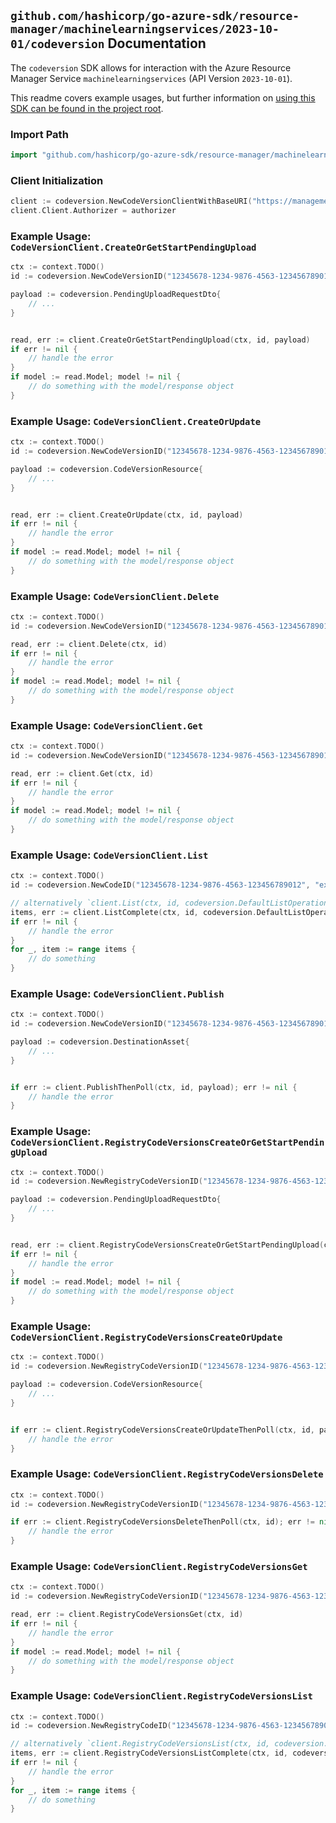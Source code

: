 
## `github.com/hashicorp/go-azure-sdk/resource-manager/machinelearningservices/2023-10-01/codeversion` Documentation

The `codeversion` SDK allows for interaction with the Azure Resource Manager Service `machinelearningservices` (API Version `2023-10-01`).

This readme covers example usages, but further information on [using this SDK can be found in the project root](https://github.com/hashicorp/go-azure-sdk/tree/main/docs).

### Import Path

```go
import "github.com/hashicorp/go-azure-sdk/resource-manager/machinelearningservices/2023-10-01/codeversion"
```


### Client Initialization

```go
client := codeversion.NewCodeVersionClientWithBaseURI("https://management.azure.com")
client.Client.Authorizer = authorizer
```


### Example Usage: `CodeVersionClient.CreateOrGetStartPendingUpload`

```go
ctx := context.TODO()
id := codeversion.NewCodeVersionID("12345678-1234-9876-4563-123456789012", "example-resource-group", "workspaceValue", "codeValue", "versionValue")

payload := codeversion.PendingUploadRequestDto{
	// ...
}


read, err := client.CreateOrGetStartPendingUpload(ctx, id, payload)
if err != nil {
	// handle the error
}
if model := read.Model; model != nil {
	// do something with the model/response object
}
```


### Example Usage: `CodeVersionClient.CreateOrUpdate`

```go
ctx := context.TODO()
id := codeversion.NewCodeVersionID("12345678-1234-9876-4563-123456789012", "example-resource-group", "workspaceValue", "codeValue", "versionValue")

payload := codeversion.CodeVersionResource{
	// ...
}


read, err := client.CreateOrUpdate(ctx, id, payload)
if err != nil {
	// handle the error
}
if model := read.Model; model != nil {
	// do something with the model/response object
}
```


### Example Usage: `CodeVersionClient.Delete`

```go
ctx := context.TODO()
id := codeversion.NewCodeVersionID("12345678-1234-9876-4563-123456789012", "example-resource-group", "workspaceValue", "codeValue", "versionValue")

read, err := client.Delete(ctx, id)
if err != nil {
	// handle the error
}
if model := read.Model; model != nil {
	// do something with the model/response object
}
```


### Example Usage: `CodeVersionClient.Get`

```go
ctx := context.TODO()
id := codeversion.NewCodeVersionID("12345678-1234-9876-4563-123456789012", "example-resource-group", "workspaceValue", "codeValue", "versionValue")

read, err := client.Get(ctx, id)
if err != nil {
	// handle the error
}
if model := read.Model; model != nil {
	// do something with the model/response object
}
```


### Example Usage: `CodeVersionClient.List`

```go
ctx := context.TODO()
id := codeversion.NewCodeID("12345678-1234-9876-4563-123456789012", "example-resource-group", "workspaceValue", "codeValue")

// alternatively `client.List(ctx, id, codeversion.DefaultListOperationOptions())` can be used to do batched pagination
items, err := client.ListComplete(ctx, id, codeversion.DefaultListOperationOptions())
if err != nil {
	// handle the error
}
for _, item := range items {
	// do something
}
```


### Example Usage: `CodeVersionClient.Publish`

```go
ctx := context.TODO()
id := codeversion.NewCodeVersionID("12345678-1234-9876-4563-123456789012", "example-resource-group", "workspaceValue", "codeValue", "versionValue")

payload := codeversion.DestinationAsset{
	// ...
}


if err := client.PublishThenPoll(ctx, id, payload); err != nil {
	// handle the error
}
```


### Example Usage: `CodeVersionClient.RegistryCodeVersionsCreateOrGetStartPendingUpload`

```go
ctx := context.TODO()
id := codeversion.NewRegistryCodeVersionID("12345678-1234-9876-4563-123456789012", "example-resource-group", "registryValue", "codeValue", "versionValue")

payload := codeversion.PendingUploadRequestDto{
	// ...
}


read, err := client.RegistryCodeVersionsCreateOrGetStartPendingUpload(ctx, id, payload)
if err != nil {
	// handle the error
}
if model := read.Model; model != nil {
	// do something with the model/response object
}
```


### Example Usage: `CodeVersionClient.RegistryCodeVersionsCreateOrUpdate`

```go
ctx := context.TODO()
id := codeversion.NewRegistryCodeVersionID("12345678-1234-9876-4563-123456789012", "example-resource-group", "registryValue", "codeValue", "versionValue")

payload := codeversion.CodeVersionResource{
	// ...
}


if err := client.RegistryCodeVersionsCreateOrUpdateThenPoll(ctx, id, payload); err != nil {
	// handle the error
}
```


### Example Usage: `CodeVersionClient.RegistryCodeVersionsDelete`

```go
ctx := context.TODO()
id := codeversion.NewRegistryCodeVersionID("12345678-1234-9876-4563-123456789012", "example-resource-group", "registryValue", "codeValue", "versionValue")

if err := client.RegistryCodeVersionsDeleteThenPoll(ctx, id); err != nil {
	// handle the error
}
```


### Example Usage: `CodeVersionClient.RegistryCodeVersionsGet`

```go
ctx := context.TODO()
id := codeversion.NewRegistryCodeVersionID("12345678-1234-9876-4563-123456789012", "example-resource-group", "registryValue", "codeValue", "versionValue")

read, err := client.RegistryCodeVersionsGet(ctx, id)
if err != nil {
	// handle the error
}
if model := read.Model; model != nil {
	// do something with the model/response object
}
```


### Example Usage: `CodeVersionClient.RegistryCodeVersionsList`

```go
ctx := context.TODO()
id := codeversion.NewRegistryCodeID("12345678-1234-9876-4563-123456789012", "example-resource-group", "registryValue", "codeValue")

// alternatively `client.RegistryCodeVersionsList(ctx, id, codeversion.DefaultRegistryCodeVersionsListOperationOptions())` can be used to do batched pagination
items, err := client.RegistryCodeVersionsListComplete(ctx, id, codeversion.DefaultRegistryCodeVersionsListOperationOptions())
if err != nil {
	// handle the error
}
for _, item := range items {
	// do something
}
```
